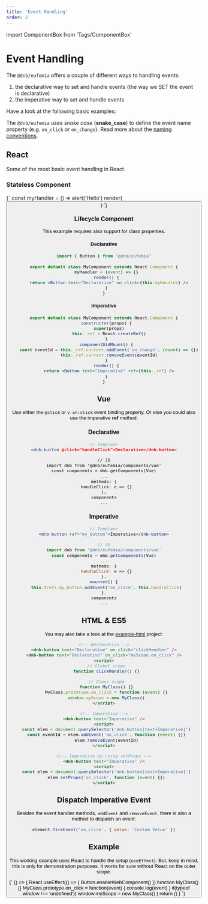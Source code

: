 ```yaml
---
title: 'Event Handling'
order: 2
---
```


import ComponentBox from 'Tags/ComponentBox'

# Event Handling

The `@dnb/eufemia` offers a couple of different ways to handling events:

1. the declarative way to set and handle events (the way we SET the event is declarative)
1. the imperative way to set and handle events

Have a look at the following basic examples:

The `@dnb/eufemia` uses _snake case_ (**snake_case**) to define the event name property (e.g. `on_click` or `on_change`). Read more about the [naming conventions](/contribution/naming).

## React

Some of the most basic event handling in React.

### Stateless Component

<ComponentBox useRender>
{`
const myHandler = () => alert('Hello')
render(<Button text="Declarative" on_click={myHandler} />)
`}
</ComponentBox>

### Lifecycle Component

This example requires also support for class properties.

#### Declarative

```jsx
import { Button } from '@dnb/eufemia'

export default class MyComponent extends React.Component {
  myHandler = (event) => {}
  render() {
    return <Button text="Declarative" on_click={this.myHandler} />
  }
}
```

#### Imperative

```jsx
export default class MyComponent extends React.Component {
  constructor(props) {
    super(props)
    this._ref = React.createRef()
  }
  componentDidMount() {
    const eventId = this._ref.current.addEvent('on_change', (event) => {})
    this._ref.current.removeEvent(eventId)
  }
  render() {
    return <Button text="Imperative" ref={this._ref} />
  }
}
```

## Vue

Use either the `@click` or `v-on:click` event binding property.
Or else you could also use the imperative **ref** method.

### Declarative

```jsx
// Template
<dnb-button @click="handleClick">Declarative</dnb-button>

// JS
import dnb from '@dnb/eufemia/components/vue'
const components = dnb.getComponents(Vue)
...
methods: {
  handleClick: e => {}
},
components
...
```

### Imperative

```jsx
// Template
<dnb-button ref="my_button">Imperative</dnb-button>

// JS
import dnb from '@dnb/eufemia/components/vue'
const components = dnb.getComponents(Vue)
...
methods: {
  handleClick: e => {}
},
mounted() {
  this.$refs.my_button.addEvent('on_click', this.handleClick)
},
components
...
```

## HTML & ES5

You may also take a look at the [example-html](https://github.com/dnbexperience/eufemia-examples/tree/main/packages/example-html) project:

```html
<!-- Declarative -->
<dnb-button text="Declarative" on_click="clickHandler" />
<dnb-button text="Declarative" on_click="myScope.on_click" />
<script>
  // Global scope
  function clickHandler() {}

  // Class scope
  function MyClass() {}
  MyClass.prototype.on_click = function (event) {}
  window.myScope = new MyClass()
</script>

<!-- Imperative -->
<dnb-button text="Imperative" />
<script>
  const elem = document.querySelector('dnb-button[text=Imperative]')
  const eventId = elem.addEvent('on_click', function (event) {})
  elem.removeEvent(eventId)
</script>

<!-- Imperative by using setProps -->
<dnb-button text="Imperative" />
<script>
  const elem = document.querySelector('dnb-button[text=Imperative]')
  elem.setProps('on_click', function (event) {})
</script>
```

## Dispatch Imperative Event

Besides the event handler methods, `addEvent` and `removeEvent`, there is also a method to dispatch an event:

```js
element.fireEvent('on_click', { value: 'Custom Value' })
```

## Example

This working example uses React to handle the setup (`useEffect`). But, keep in mind, this is only for demonstration purposes. It works for sure without React on the outer scope.

<ComponentBox noFragments={false}>
{`
() => {
  React.useEffect(() => {
    Button.enableWebComponent()
  })
  function MyClass() {}
  MyClass.prototype.on_click = function(event) {
    console.log(event)
  }
  if(typeof window !== 'undefined'){
    window.myScope = new MyClass()
  }
  return (<dnb-button icon="chevron_right" text="Click me" on_click="myScope.on_click" />)
}
`}
</ComponentBox>
